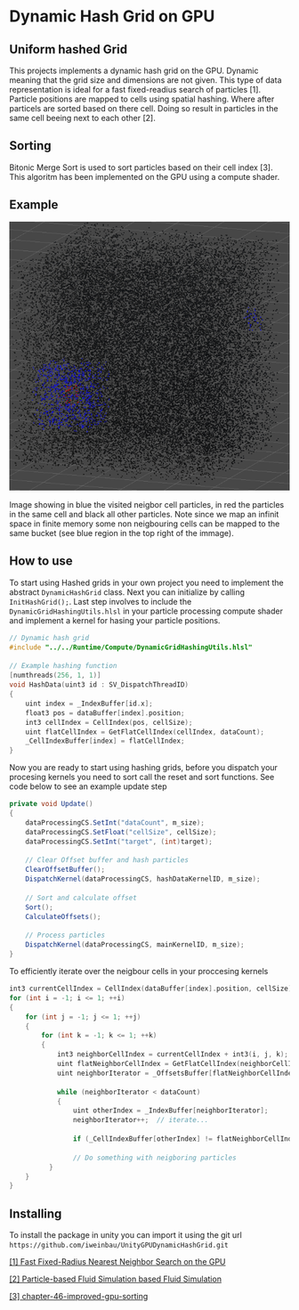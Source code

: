 # Dynamic Hash Grid on GPU

## Uniform hashed Grid
This projects implements a dynamic hash grid on the GPU. Dynamic meaning that the grid size and dimensions are not given. This type of data representation is ideal for a fast fixed-readius search of particles [1]. 
Particle positions are mapped to cells using spatial hashing. Where after particels are sorted based on there cell. Doing so result in particles in the same cell beeing next to each other [2].

## Sorting
Bitonic Merge Sort is used to sort particles based on their cell index [3]. This algoritm has been implemented on the GPU using a compute shader.

## Example
![Hash grid example](https://github.com/iweinbau/UnityGPUDynamicHashGrid/blob/main/Img/HashGridExample.PNG?raw=true)

Image showing in blue the visited neigbor cell particles, in red the particles in the same cell and black all other particles. Note since we map an infinit space in finite memory some non neigbouring cells can be mapped to the same bucket (see blue region in the top right of the immage).

## How to use
To start using Hashed grids in your own project you need to implement the abstract `DynamicHashGrid` class. Next you can initialize by calling `InitHashGrid();`. 
Last step involves to include the `DynamicGridHashingUtils.hlsl` in your particle processing compute shader and implement a kernel for hasing your particle positions.

```c
// Dynamic hash grid
#include "../../Runtime/Compute/DynamicGridHashingUtils.hlsl"

// Example hashing function
[numthreads(256, 1, 1)]
void HashData(uint3 id : SV_DispatchThreadID)
{
    uint index = _IndexBuffer[id.x];
    float3 pos = dataBuffer[index].position;
    int3 cellIndex = CellIndex(pos, cellSize);
    uint flatCellIndex = GetFlatCellIndex(cellIndex, dataCount);
    _CellIndexBuffer[index] = flatCellIndex;
}
```

Now you are ready to start using hashing grids, before you dispatch your procesing kernels you need to sort call the reset and sort functions. See code below to see an example update step
```c#
private void Update()
{
    dataProcessingCS.SetInt("dataCount", m_size);
    dataProcessingCS.SetFloat("cellSize", cellSize);
    dataProcessingCS.SetInt("target", (int)target);

    // Clear Offset buffer and hash particles
    ClearOffsetBuffer();
    DispatchKernel(dataProcessingCS, hashDataKernelID, m_size);

    // Sort and calculate offset
    Sort();
    CalculateOffsets();

    // Process particles
    DispatchKernel(dataProcessingCS, mainKernelID, m_size);
}
```

To efficiently iterate over the neigbour cells in your proccesing kernels
```c
int3 currentCellIndex = CellIndex(dataBuffer[index].position, cellSize);
for (int i = -1; i <= 1; ++i)
{
    for (int j = -1; j <= 1; ++j)
    {
        for (int k = -1; k <= 1; ++k)
        {
            int3 neighborCellIndex = currentCellIndex + int3(i, j, k);
            uint flatNeighborCellIndex = GetFlatCellIndex(neighborCellIndex, dataCount);
            uint neighborIterator = _OffsetsBuffer[flatNeighborCellIndex];

            while (neighborIterator < dataCount)
            {
                uint otherIndex = _IndexBuffer[neighborIterator];
                neighborIterator++;  // iterate...

                if (_CellIndexBuffer[otherIndex] != flatNeighborCellIndex) break;

                // Do something with neigboring particles
          }
    }
}
```

## Installing
To install the package in unity you can import it using the git url `https://github.com/iweinbau/UnityGPUDynamicHashGrid.git`

[[1] Fast Fixed-Radius Nearest Neighbor Search on the GPU](https://on-demand.gputechconf.com/gtc/2014/presentations/S4117-fast-fixed-radius-nearest-neighbor-gpu.pdf)

[[2] Particle-based Fluid Simulation based Fluid Simulation](https://developer.download.nvidia.com/presentations/2008/GDC/GDC08_ParticleFluids.pdf)

[[3] chapter-46-improved-gpu-sorting](https://developer.nvidia.com/gpugems/gpugems2/part-vi-simulation-and-numerical-algorithms/chapter-46-improved-gpu-sorting)
